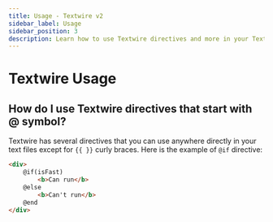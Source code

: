 ```yaml
---
title: Usage - Textwire v2
sidebar_label: Usage
sidebar_position: 3
description: Learn how to use Textwire directives and more in your Textwire code
---
```


# Textwire Usage

## How do I use Textwire directives that start with @ symbol?

Textwire has several directives that you can use anywhere directly in your text files except for `{{ }}` curly braces. Here is the example of `@if` directive:

```html
<div>
    @if(isFast)
        <b>Can run</b>
    @else
        <b>Can't run</b>
    @end
</div>
```